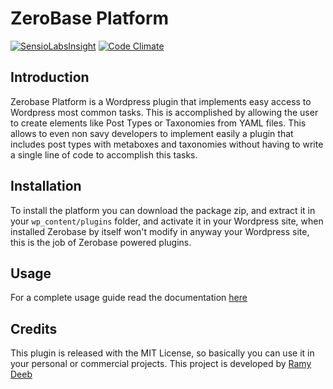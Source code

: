 ZeroBase Platform
=================

[![SensioLabsInsight](https://insight.sensiolabs.com/projects/cfec1da2-f9e8-4933-a134-4e9242c9ef2a/small.png)](https://insight.sensiolabs.com/projects/cfec1da2-f9e8-4933-a134-4e9242c9ef2a)
[![Code Climate](https://codeclimate.com/github/rdeeb/ZeroBase-Platform/badges/gpa.svg)](https://codeclimate.com/github/rdeeb/ZeroBase-Platform)

## Introduction

Zerobase Platform is a Wordpress plugin that implements easy access to Wordpress most common tasks. 
This is accomplished by allowing the user to create elements like Post Types or Taxonomies from YAML
files. This allows to even non savy developers to implement easily a plugin that includes post types
with metaboxes and taxonomies without having to write a single line of code to accomplish this tasks.

## Installation

To install the platform you can download the package zip, and extract it in your ```wp_content/plugins```
folder, and activate it in your Wordpress site, when installed Zerobase by itself won't modify in anyway
your Wordpress site, this is the job of Zerobase powered plugins.
 
## Usage

For a complete usage guide read the documentation [here](docs/index.md)

## Credits

This plugin is released with the MIT License, so basically you can use it in your personal or commercial
projects. This project is developed by [Ramy Deeb](https://github.com/rdeeb)
